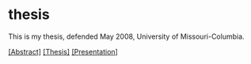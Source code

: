 # thesis

This is my thesis, defended May 2008, University of Missouri-Columbia.

[[Abstract]](https://github.com/ryancalhoun/thesis/releases/download/2008-05/CalhounAbstract.pdf)
[[Thesis]](https://github.com/ryancalhoun/thesis/releases/download/2008-05/CalhounThesis.pdf)
[[Presentation]](https://github.com/ryancalhoun/thesis/releases/download/2008-05/CalhounPresentation.ppt)
